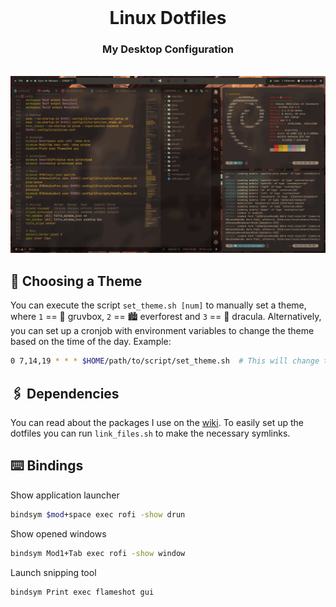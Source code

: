 <br>
<div align="center">
    <h1>Linux Dotfiles</h1>
    <h3>My Desktop Configuration</h3>
</div>
<br>

<img src="./screenshots/showcase.gif" alt="Showcase">

## 🎨 Choosing a Theme

You can execute the script `set_theme.sh [num]` to manually set a theme, where `1` == 🌄 gruvbox, `2` == 🏙️ everforest and `3` == 🌆 dracula. Alternatively, you can set up a cronjob with environment variables to change the theme based on the time of the day. Example:

```bash
0 7,14,19 * * * $HOME/path/to/script/set_theme.sh  # This will change the theme everyday at 7:00, 14:00 and 19:00. Remember to set up env vars.
```

## 🖇️ Dependencies

You can read about the packages I use on the [wiki](https://github.com/edu-flores/linux-dotfiles/wiki). To easily set up the dotfiles you can run `link_files.sh` to make the necessary symlinks.

## ⌨️ Bindings

Show application launcher
```bash
bindsym $mod+space exec rofi -show drun
```

Show opened windows
```bash
bindsym Mod1+Tab exec rofi -show window
```

Launch snipping tool
```bash
bindsym Print exec flameshot gui
```

